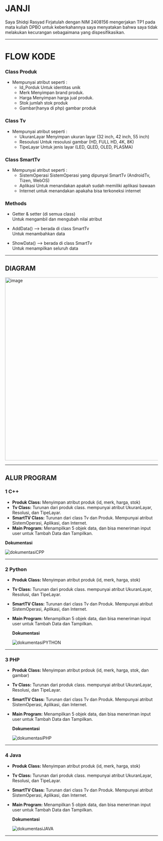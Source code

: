 

# JANJI
Saya Shidqi Rasyad Firjatulah dengan NIM 2408156 mengerjakan TP1 pada mata kuliah DPBO untuk keberkahannya saya menyatakan bahwa saya tidak melakukan kecurangan sebagaimana yang dispesifikasikan.


---

# FLOW KODE
### Class Produk
- Mempunyai atribut seperti : 
  - Id_Porduk
    Untuk identitas unik
  - Merk
    Menyimpan brand produk.
  - Harga
    Menyimpan harga jual produk.
  - Stok
    jumlah stok produk
  - Gambar(hanya di php)
    gambar produk
    
### Class Tv
- Mempunyai atribut seperti :
  - UkuranLayar
    Menyimpan ukuran layar (32 inch, 42 inch, 55 inch)
  - Resoulusi
    Untuk resoulusi gambar (HD, FULL HD, 4K, 8K)
  - TipeLayar
    Untuk jenis layar (LED, QLED, OLED, PLASMA)
    
### Class SmartTv
- Mempunyai atribut seperti :
   - SistemOperasi
     SistemOperasi yang dipunyai SmartTv (AndroidTv, Tizen, WebOS)
   - Aplikasi
     Untuk menandakan apakah sudah memiliki aplikasi bawaan
   - Internet
     untuk menandakan apakaha bisa terkoneksi internet

 ### Methods
- Getter & setter (di semua class)  
  Untuk mengambil dan mengubah nilai atribut  

- AddData() --> berada di class SmartTv  
  Untuk menambahkan data 

- ShowData() --> berada di class SmartTv  
  Untuk menampilkan seluruh data 
---
##  DIAGRAM
<img width="796" height="602" alt="image" src="https://github.com/user-attachments/assets/97f5ced3-93a0-4415-bec0-26dfcf9515e4" />



---
##  ALUR PROGRAM

### 1 C++ 
- **Produk Class:** Menyimpan atribut produk (id, merk, harga, stok)  
- **Tv Class:** Turunan dari produk class. mempunyai atribut UkuranLayar, Resolusi, dan TipeLayar.
- **SmartTV Class:** Turunan dari class Tv dan Produk. Mempunyai atribut SistemOperasi, Aplikasi, dan Internet.
- **Main Program:** Menampilkan 5 objek data, dan bisa meneriman input user untuk Tambah Data dan Tampilkan.

 **Dokumentasi**
  
  ![dokumentasiCPP](https://github.com/user-attachments/assets/c90030c0-1b4e-4895-85c4-4f77804cc9a2)

---
### 2️ Python
- **Produk Class:** Menyimpan atribut produk (id, merk, harga, stok)  
- **Tv Class:** Turunan dari produk class. mempunyai atribut UkuranLayar, Resolusi, dan TipeLayar.
- **SmartTV Class:** Turunan dari class Tv dan Produk. Mempunyai atribut SistemOperasi, Aplikasi, dan Internet.
- **Main Program:** Menampilkan 5 objek data, dan bisa meneriman input user untuk Tambah Data dan Tampilkan.

  **Dokumentasi**
  
  ![dokumentasiPYTHON](https://github.com/user-attachments/assets/a072eef9-3bd3-4660-acc6-2bd1ebb5a3a6)


---
### 3 PHP
- **Produk Class:** Menyimpan atribut prdouk (id, merk, harga, stok, dan gambar)  
- **Tv Class:** Turunan dari produk class. mempunyai atribut UkuranLayar, Resolusi, dan TipeLayar.
- **SmartTV Class:** Turunan dari class Tv dan Produk. Mempunyai atribut SistemOperasi, Aplikasi, dan Internet.
- **Main Program:** Menampilkan 5 objek data, dan bisa meneriman input user untuk Tambah Data dan Tampilkan.

   **Dokumentasi**
  
  ![dokumentasiPHP](https://github.com/user-attachments/assets/7d2e0f96-b406-4b4c-b164-1fc7fa61c7ad)

  
---
### 4️ Java
- **Produk Class:** Menyimpan atribut produk (id, merk, harga, stok)  
- **Tv Class:** Turunan dari produk class. mempunyai atribut UkuranLayar, Resolusi, dan TipeLayar.
- **SmartTV Class:** Turunan dari class Tv dan Produk. Mempunyai atribut SistemOperasi, Aplikasi, dan Internet.
- **Main Program:** Menampilkan 5 objek data, dan bisa meneriman input user untuk Tambah Data dan Tampilkan.

   **Dokumentasi**
  
  ![dokumentasiJAVA](https://github.com/user-attachments/assets/62ea72b0-c1ea-49fd-ac37-6d77846446b1)

  
---


